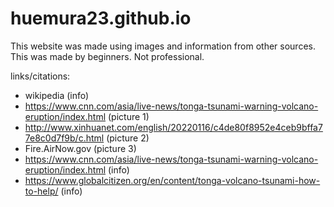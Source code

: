 # huemura23.github.io

This website was made using images and information from other sources.
This was made by beginners. Not professional.

links/citations:
- wikipedia (info)
- https://www.cnn.com/asia/live-news/tonga-tsunami-warning-volcano-eruption/index.html (picture 1)
- http://www.xinhuanet.com/english/20220116/c4de80f8952e4ceb9bffa77e8c0d7f9b/c.html (picture 2)
- Fire.AirNow.gov (picture 3)
- https://www.cnn.com/asia/live-news/tonga-tsunami-warning-volcano-eruption/index.html (info)
- https://www.globalcitizen.org/en/content/tonga-volcano-tsunami-how-to-help/ (info)
